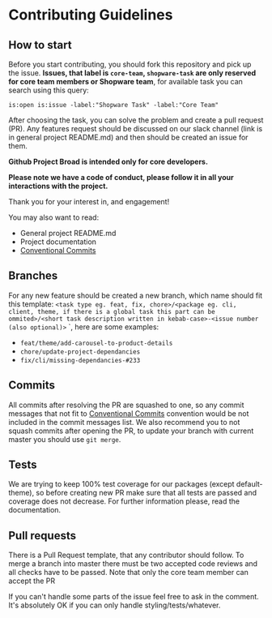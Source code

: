 # Contributing Guidelines

## How to start

Before you start contributing, you should fork this repository and pick up the issue. **Issues, that label is `core-team`, `shopware-task` are only reserved for core team members or Shopware team**, for available task you can search using this query:

``` 
is:open is:issue -label:"Shopware Task" -label:"Core Team" 
```

After choosing the task, you can solve the problem and create a pull request (PR). Any features request should be discussed on our slack channel (link is in general project README.md) and then should be created an issue for them.

**Github Project Broad is intended only for core developers.**

**Please note we have a code of conduct, please follow it in all your interactions with the project.** 

Thank you for your interest in, and engagement!

You may also want to read:

- General project README.md
- Project documentation
-  [Conventional Commits](https://www.conventionalcommits.org/en/v1.0.0/)

## Branches

For any new feature should be created a new branch, which name should fit this template: `<task type eg. feat, fix, chore>/<package eg. cli, client, theme, if there is a global task this part can be ommited>/<short task description written in kebab-case>-<issue number (also optional)>` `, here are some examples:

- `feat/theme/add-carousel-to-product-details`
- `chore/update-project-dependancies`
- `fix/cli/missing-dependancies-#233`

## Commits

All commits after resolving the PR are squashed to one, so any commit messages that not fit to [Conventional Commits](https://www.conventionalcommits.org/en/v1.0.0/) convention would be not included in the commit messages list. We also recommend you to not squash commits after opening the PR, to update your branch with current master you should use `git merge`.

## Tests

We are trying to keep 100% test coverage for our packages (except default-theme), so before creating new PR make sure that all tests are passed and coverage does not decrease. For further information please, read the documentation.

## Pull requests

There is a Pull Request template, that any contributor should follow. To merge a branch into master there must be two accepted code reviews and all checks have to be passed. Note that only the core team member can accept the PR

If you can't handle some parts of the issue feel free to ask in the comment. It's absolutely OK if you can only handle styling/tests/whatever. 
